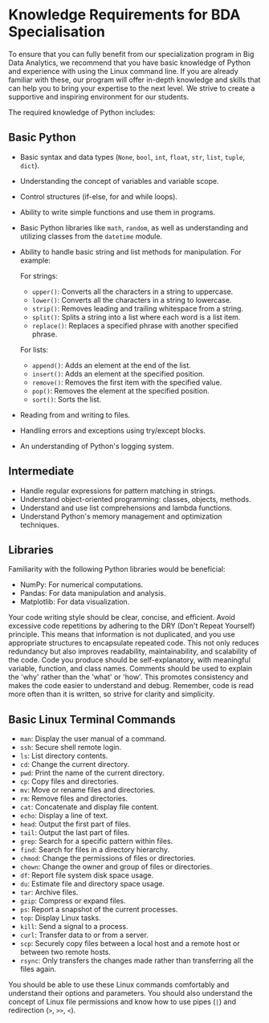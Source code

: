 # Knowledge Requirements for BDA Specialisation

To ensure that you can fully benefit from our specialization program in Big Data Analytics,
we recommend that you have basic knowledge of Python
and experience with using the Linux command line.
If you are already familiar with these, our program will offer
in-depth knowledge and skills that can help you to bring your expertise
to the next level.
We strive to create a supportive and inspiring environment
for our students.


The required knowledge of Python includes:

## Basic Python

- Basic syntax and data types (`None`, `bool`, `int`, `float`, `str`, `list`, `tuple`, `dict`).
- Understanding the concept of variables and variable scope. 
- Control structures (if-else, for and while loops).
- Ability to write simple functions  and use them in programs.
- Basic Python libraries like `math`, `random`, as well as understanding and utilizing classes from the `datetime` module.
- Ability to handle basic string and list methods for manipulation. For example:

  For strings:
    - `upper()`: Converts all the characters in a string to uppercase.
    - `lower()`: Converts all the characters in a string to lowercase.
    - `strip()`: Removes leading and trailing whitespace from a string.
    - `split()`: Splits a string into a list where each word is a list item.
    - `replace()`: Replaces a specified phrase with another specified phrase.

  For lists:
    - `append()`: Adds an element at the end of the list.
    - `insert()`: Adds an element at the specified position.
    - `remove()`: Removes the first item with the specified value.
    - `pop()`: Removes the element at the specified position.
    - `sort()`: Sorts the list.

- Reading from and writing to files.
- Handling errors and exceptions using try/except blocks. 
- An understanding of Python's logging system.


## Intermediate 

- Handle regular expressions for pattern matching in strings.
- Understand object-oriented programming: classes, objects, methods.
- Understand and use list comprehensions and lambda functions.
- Understand Python's memory management and optimization techniques.

## Libraries

Familiarity with the following Python libraries would be beneficial:

- NumPy: For numerical computations.
- Pandas: For data manipulation and analysis.
- Matplotlib: For data visualization.

Your code writing style should be clear, concise, and efficient. Avoid excessive code repetitions by adhering to the DRY (Don't Repeat Yourself) principle. This means that information is not duplicated, and you use appropriate structures to encapsulate repeated code. This not only reduces redundancy but also improves readability, maintainability, and scalability of the code. Code you produce should be self-explanatory, with meaningful variable, function, and class names. Comments should be used to explain the 'why' rather than the 'what' or 'how'.  This promotes consistency and makes the code easier to understand and debug. Remember, code is read more often than it is written, so strive for clarity and simplicity.

## Basic Linux Terminal Commands

- `man`: Display the user manual of a command.
- `ssh`: Secure shell remote login.
- `ls`: List directory contents.
- `cd`: Change the current directory.
- `pwd`: Print the name of the current directory.
- `cp`: Copy files and directories.
- `mv`: Move or rename files and directories.
- `rm`: Remove files and directories.
- `cat`: Concatenate and display file content.
- `echo`: Display a line of text.
- `head`: Output the first part of files.
- `tail`: Output the last part of files.
- `grep`: Search for a specific pattern within files.
- `find`: Search for files in a directory hierarchy.
- `chmod`: Change the permissions of files or directories.
- `chown`: Change the owner and group of files or directories.
- `df`: Report file system disk space usage.
- `du`: Estimate file and directory space usage.
- `tar`: Archive files.
- `gzip`: Compress or expand files.
- `ps`: Report a snapshot of the current processes.
- `top`: Display Linux tasks.
- `kill`: Send a signal to a process.
- `curl`: Transfer data to or from a server.  
- `scp`: Securely copy files between a local host and a remote host or between two remote hosts.  
 - `rsync`: Only transfers the changes made rather than transferring all the files again.

You should be able to use these Linux commands comfortably and understand their options and parameters. 
You should also understand the concept of Linux file permissions and know how to use pipes (`|`) and redirection (`>`, `>>`, `<`).


